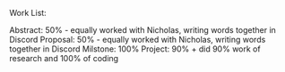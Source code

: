 
Work List:

Abstract: 50% - equally worked with Nicholas, writing words together in Discord
Proposal: 50% - equally worked with Nicholas, writing words together in Discord
Milstone: 100%
Project: 90% + did 90% work of research and 100% of coding


